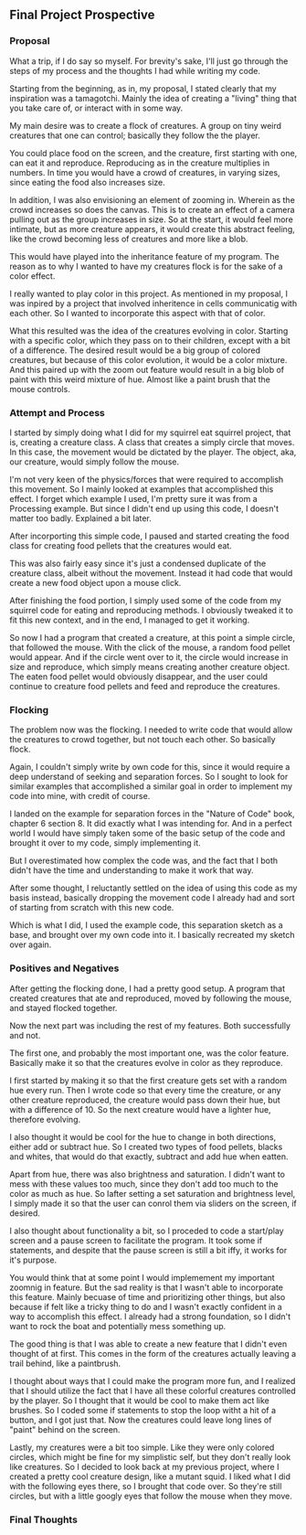 ## Final Project Prospective

### Proposal

What a trip, if I do say so myself. For brevity's sake, I'll just go through the steps of my process and the thoughts I had while writing my code.

Starting from the beginning, as in, my proposal, I stated clearly that my inspiration was a tamagotchi. Mainly the idea of creating a "living" thing that you take care of, or interact with in some way.

My main desire was to create a flock of creatures. A group on tiny weird creatures that one can control; basically they follow the the player.

You could place food on the screen, and the creature, first starting with one, can eat it and reproduce. Reproducing as in the creature multiplies in numbers. In time you would have a crowd of creatures, in varying sizes, since eating the food also increases size.

In addition, I was also envisioning an element of zooming in. Wherein as the crowd increases so does the canvas. This is to create an effect of a camera pulling out as the group increases in size. So at the start, it would feel more intimate, but as more creature appears, it would create this abstract feeling, like the crowd becoming less of creatures and more like a blob.

This would have played into the inheritance feature of my program. The reason as to why I wanted to have my creatures flock is for the sake of a color effect.

I really wanted to play color in this project. As mentioned in my proposal, I was inpired by a project that involved inheritence in cells communicatig with each other. So I wanted to incorporate this aspect with that of color.

What this resulted was the idea of the creatures evolving in color. Starting with a specific color, which they pass on to their children, except with a bit of a difference. The desired result would be a big group of colored creatures, but because of this color evolution, it would be a color mixture. And this paired up with the zoom out feature would result in a big blob of paint with this weird mixture of hue. Almost like a paint brush that the mouse controls.



### Attempt and Process

I started by simply doing what I did for my squirrel eat squirrel project, that is, creating a creature class. A class that creates a simply circle that moves. In this case, the movement would be dictated by the player. The object, aka, our creature, would simply follow the mouse.

I'm not very keen of the physics/forces that were required to accomplish this movement. So I mainly looked at examples that accomplished this effect. I forget which example I used, I'm pretty sure it was from a Processing example. But since I didn't end up using this code, I doesn't matter too badly. Explained a bit later.

After incorporting this simple code, I paused and started creating the food class for creating food pellets that the creatures would eat.

This was also fairly easy since it's just a condensed duplicate of the creature class, albeit without the movement. Instead it had code that would create a new food object upon a mouse click. 

After finishing the food portion, I simply used some of the code from my squirrel code for eating and reproducing methods. I obviously tweaked it to fit this new context, and in the end, I managed to get it working.

So now I had a program that created a creature, at this point a simple circle, that followed the mouse. With the click of the mouse, a random food pellet would appear. And if the circle went over to it, the circle would increase in size and reproduce, which simply means creating another creature object. The eaten food pellet would obviously disappear, and the user could continue to creature food pellets and feed and reproduce the creatures. 

### Flocking

The problem now was the flocking. I needed to write code that would allow the creatures to crowd together, but not touch each other. So basically flock.

Again, I couldn't simply write by own code for this, since it would require a deep understand of seeking and separation forces. So I sought to look for similar examples that accomplished a similar goal in order to implement my code into mine, with credit of course.

I landed on the example for separation forces in the "Nature of Code" book, chapter 6 section 8. It did exactly what I was intending for. And in a perfect world I would have simply taken some of the basic setup of the code and brought it over to my code, simply implementing it.

But I overestimated how complex the code was, and the fact that I both didn't have the time and understanding to make it work that way. 

After some thought, I reluctantly settled on the idea of using this code as my basis instead, basically dropping the movement code I already had and sort of starting from scratch with this new code.

Which is what I did, I used the example code, this separation sketch as a base, and brought over my own code into it. I basically recreated my sketch over again.

### Positives and Negatives

After getting the flocking done, I had a pretty good setup. A program that created creatures that ate and reproduced, moved by following the mouse, and stayed flocked together.

Now the next part was including the rest of my features. Both successfully and not.

The first one, and probably the most important one, was the color feature. Basically make it so that the creatures evolve in color as they reproduce.

I first started by making it so that the first creature gets set with a random hue every run. Then I wrote code so that every time the creature, or any other creature reproduced, the creature would pass down their hue, but with a difference of 10. So the next creature would have a lighter hue, therefore evolving.

I also thought it would be cool for the hue to change in both directions, either add or subtract hue. So I created two types of food pellets, blacks and whites, that would do that exactly, subtract and add hue when eatten.

Apart from hue, there was also brightness and saturation. I didn't want to mess with these values too much, since they don't add too much to the color as much as hue. So Iafter setting a set saturation and brightness level, I simply made it so that the user can conrol them via sliders on the screen, if desired. 

I also thought about functionality a bit, so I proceded to code a start/play screen and a pause screen to facilitate the program. It took some if statements, and despite that the pause screen is still a bit iffy, it works for it's purpose.

You would think that at some point I would implemement my important zoomnig in feature. But the sad reality is that I wasn't able to incorporate this feature. Mainly becuase of time and prioritizing other things, but also because if felt like a tricky thing to do and I wasn't exactly confident in a way to accomplish this effect. I already had a strong foundation, so I didn't want to rock the boat and potentially mess something up.

The good thing is that I was able to create a new feature that I didn't even thought of at first. This comes in the form of the creatures actually leaving a trail behind, like a paintbrush. 

I thought about ways that I could make the program more fun, and I realized that I should utilize the fact that I have all these colorful creatures controlled by the player. So I thought that it would be cool to make them act like brushes. So I coded some if statements to stop the loop witht a hit of a button, and I got just that. Now the creatures could leave long lines of "paint" behind on the screen.

Lastly, my creatures were a bit too simple. Like they were only colored circles, which might be fine for my simplistic self, but they don't really look like creatures. So I decided to look back at my previous project, where I created a pretty cool creature design, like a mutant squid. I liked what I did with the following eyes there, so I brought that code over. So they're still circles, but with a little googly eyes that follow the mouse when they move.

### Final Thoughts

